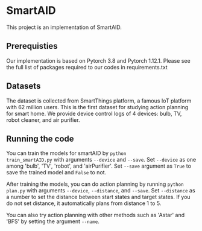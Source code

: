 # SmartAID
This project is an implementation of SmartAID.

## Prerequisties
Our implementation is based on Pytorch 3.8 and Pytorch 1.12.1.
Please see the full list of packages required to our codes in requirements.txt

## Datasets
The dataset is collected from SmartThings platform, a famous IoT platform with 62 million users.
This is the first dataset for studying action planning for smart home.
We provide device control logs of 4 devices: bulb, TV, robot cleaner, and air purifier.

## Running the code
You can train the models for smartAID by <code/>python train_smartAID.py</code> with arguments <code/>--device</code> and <code/>--save</code>. Set <code/>--device</code> as one among 'bulb', 'TV', 'robot', and 'airPurifier'. Set <code/>--save</code> argument as <code/>True</code> to save the trained model and <code/>False</code> to not.

After training the models, you can do action planning by running <code/>python plan.py</code> with arguments <code/>--device</code>, <code/>--distance</code>, and <code/>--save</code>.
Set <code/>--distance</code> as a number to set the distance between start states and target states. If you do not set distance, it automatically plans from distance 1 to 5.

You can also try action planning with other methods such as 'Astar' and 'BFS' by setting the argument <code/>--name</code>.

